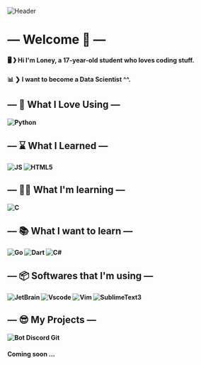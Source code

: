 ![Header](https://i.imgur.com/XjBNKiY.gif)
# ― Welcome 👋 ―

#### 🖥 ❯ Hi I'm Loney, a 17-year-old student who loves coding stuff.
#### 📊 ❯ I want to become a Data Scientist ^^.

## ― 💫 What I Love Using ―

#### ![Python](https://img.shields.io/static/v1?label=Python&message=Intermediate%20level&color=orange&style=for-the-badge&logo=Python)

## ― ⌛ What I Learned ― 

#### ![JS](https://img.shields.io/static/v1?label=Javascript&message=Beginner%20level&color=green&style=for-the-badge&logo=Javascript) ![HTML5](https://img.shields.io/static/v1?label=HTML5&message=Beginner%20level&color=green&style=for-the-badge&logo=html5)

## ― 👨‍🎓 What I'm learning ―

#### ![C](https://img.shields.io/static/v1?label=-&message=Beginner%20level&color=green&style=for-the-badge&logo=C)

## ― 📚 What I want to learn ―

#### ![Go](https://img.shields.io/static/v1?label=-&message=Go&color=f1c40f&style=for-the-badge&logo=Go) ![Dart](https://img.shields.io/static/v1?label=-&message=Dart&color=2980b9&style=for-the-badge&logo=Dart) ![C#](https://img.shields.io/static/v1?label=-&message=CSharp&color=189f20&style=for-the-badge&logo=C-Sharp)

## ― 📦 Softwares that I'm using ―

#### ![JetBrain](https://img.shields.io/static/v1?label=-&message=PyCharm&color=2ecc71f&style=for-the-badge&logo=jetbrains) ![Vscode](https://img.shields.io/static/v1?label=-&message=Vscode&color=3498db&style=for-the-badge&logo=Visual-Studio-Code) ![Vim](https://img.shields.io/static/v1?label=-&message=Vim&color=27ae60&style=for-the-badge&logo=Vim) ![SublimeText3](https://img.shields.io/static/v1?label=-&message=SublimeText&color=e67e22&style=for-the-badge&logo=Sublime-Text)


## ― 😎 My Projects ―

#### ![Bot Discord Git](https://img.shields.io/static/v1?label=Python&message=Bot%20Discord%20Git&color=e67e22&style=for-the-badge&logo=Python&link=https://github.com/loneycoffee/Bot-Discord-Projets-Git)

#### Coming soon ...
